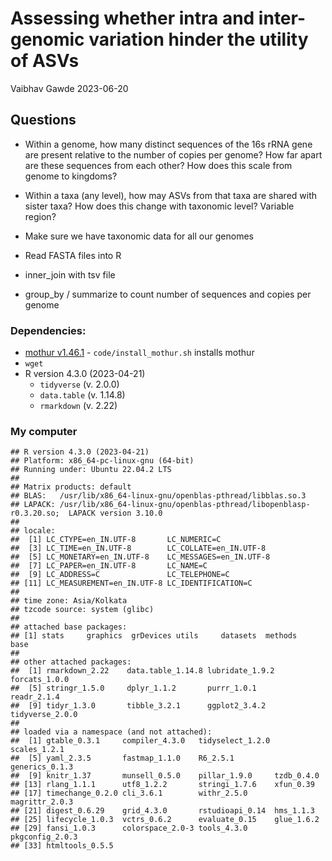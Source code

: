 Assessing whether intra and inter-genomic variation hinder the utility
of ASVs
================
Vaibhav Gawde
2023-06-20

## Questions

- Within a genome, how many distinct sequences of the 16s rRNA gene are
  present relative to the number of copies per genome? How far apart are
  these sequences from each other? How does this scale from genome to
  kingdoms?

- Within a taxa (any level), how may ASVs from that taxa are shared with
  sister taxa? How does this change with taxonomic level? Variable
  region?

- Make sure we have taxonomic data for all our genomes

- Read FASTA files into R

- inner_join with tsv file

- group_by / summarize to count number of sequences and copies per
  genome

### Dependencies:

- [mothur
  v1.46.1](https://github.com/mothur/mothur/releases/tag/v1.46.1) -
  `code/install_mothur.sh` installs mothur
- `wget`
- R version 4.3.0 (2023-04-21)
  - `tidyverse` (v. 2.0.0)
  - `data.table` (v. 1.14.8)
  - `rmarkdown` (v. 2.22)

### My computer

    ## R version 4.3.0 (2023-04-21)
    ## Platform: x86_64-pc-linux-gnu (64-bit)
    ## Running under: Ubuntu 22.04.2 LTS
    ## 
    ## Matrix products: default
    ## BLAS:   /usr/lib/x86_64-linux-gnu/openblas-pthread/libblas.so.3 
    ## LAPACK: /usr/lib/x86_64-linux-gnu/openblas-pthread/libopenblasp-r0.3.20.so;  LAPACK version 3.10.0
    ## 
    ## locale:
    ##  [1] LC_CTYPE=en_IN.UTF-8       LC_NUMERIC=C              
    ##  [3] LC_TIME=en_IN.UTF-8        LC_COLLATE=en_IN.UTF-8    
    ##  [5] LC_MONETARY=en_IN.UTF-8    LC_MESSAGES=en_IN.UTF-8   
    ##  [7] LC_PAPER=en_IN.UTF-8       LC_NAME=C                 
    ##  [9] LC_ADDRESS=C               LC_TELEPHONE=C            
    ## [11] LC_MEASUREMENT=en_IN.UTF-8 LC_IDENTIFICATION=C       
    ## 
    ## time zone: Asia/Kolkata
    ## tzcode source: system (glibc)
    ## 
    ## attached base packages:
    ## [1] stats     graphics  grDevices utils     datasets  methods   base     
    ## 
    ## other attached packages:
    ##  [1] rmarkdown_2.22    data.table_1.14.8 lubridate_1.9.2   forcats_1.0.0    
    ##  [5] stringr_1.5.0     dplyr_1.1.2       purrr_1.0.1       readr_2.1.4      
    ##  [9] tidyr_1.3.0       tibble_3.2.1      ggplot2_3.4.2     tidyverse_2.0.0  
    ## 
    ## loaded via a namespace (and not attached):
    ##  [1] gtable_0.3.1     compiler_4.3.0   tidyselect_1.2.0 scales_1.2.1    
    ##  [5] yaml_2.3.5       fastmap_1.1.0    R6_2.5.1         generics_0.1.3  
    ##  [9] knitr_1.37       munsell_0.5.0    pillar_1.9.0     tzdb_0.4.0      
    ## [13] rlang_1.1.1      utf8_1.2.2       stringi_1.7.6    xfun_0.39       
    ## [17] timechange_0.2.0 cli_3.6.1        withr_2.5.0      magrittr_2.0.3  
    ## [21] digest_0.6.29    grid_4.3.0       rstudioapi_0.14  hms_1.1.3       
    ## [25] lifecycle_1.0.3  vctrs_0.6.2      evaluate_0.15    glue_1.6.2      
    ## [29] fansi_1.0.3      colorspace_2.0-3 tools_4.3.0      pkgconfig_2.0.3 
    ## [33] htmltools_0.5.5
